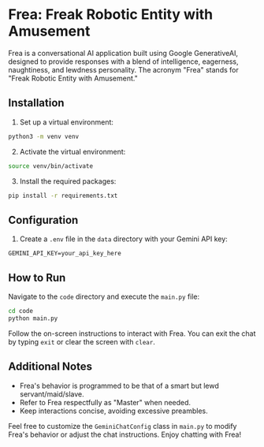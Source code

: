 # Frea: Freak Robotic Entity with Amusement

Frea is a conversational AI application built using Google GenerativeAI, designed to provide responses with a blend of intelligence, eagerness, naughtiness, and lewdness personality. The acronym "Frea" stands for "Freak Robotic Entity with Amusement."

## Installation

1. Set up a virtual environment:

```bash
python3 -m venv venv
```

2. Activate the virtual environment:

```bash
source venv/bin/activate
```

3. Install the required packages:

```bash
pip install -r requirements.txt
```

## Configuration

1. Create a `.env` file in the `data` directory with your Gemini API key:

```env
GEMINI_API_KEY=your_api_key_here
```

## How to Run

Navigate to the `code` directory and execute the `main.py` file:

```bash
cd code
python main.py
```

Follow the on-screen instructions to interact with Frea. You can exit the chat by typing `exit` or clear the screen with `clear`.

## Additional Notes

- Frea's behavior is programmed to be that of a smart but lewd servant/maid/slave.
- Refer to Frea respectfully as "Master" when needed.
- Keep interactions concise, avoiding excessive preambles.

Feel free to customize the `GeminiChatConfig` class in `main.py` to modify Frea's behavior or adjust the chat instructions. Enjoy chatting with Frea!
